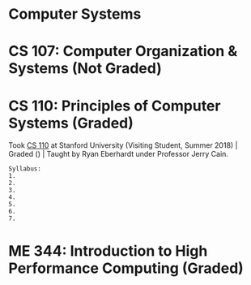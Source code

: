 # Computer Systems

# CS 107: Computer Organization & Systems (Not Graded)


# CS 110: Principles of Computer Systems (Graded)

Took [CS 110](https://web.stanford.edu/class/cs110/summer-2018/) at Stanford University (Visiting Student, Summer 2018) | Graded () | Taught by Ryan Eberhardt under Professor Jerry Cain.

    Syllabus:
    1. 
    2.
    3.
    4.
    5.
    6.
    7.


# ME 344: Introduction to High Performance Computing (Graded)

